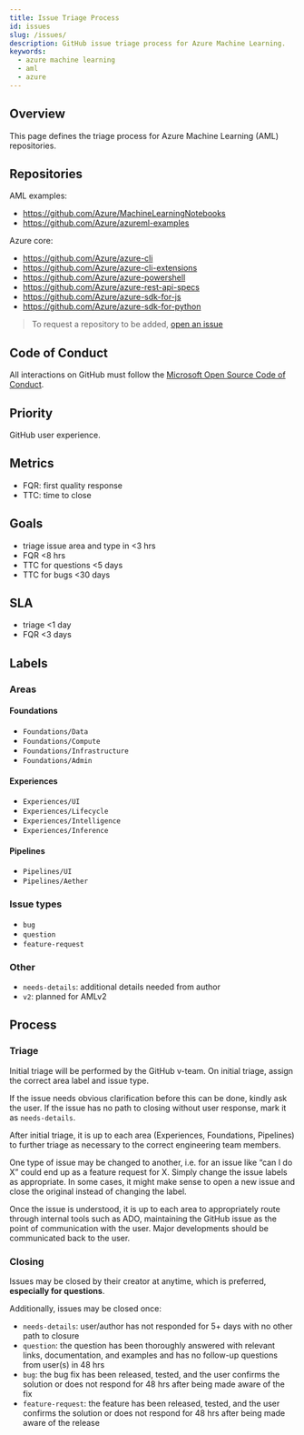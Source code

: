 ```yaml
---
title: Issue Triage Process
id: issues
slug: /issues/
description: GitHub issue triage process for Azure Machine Learning.
keywords:
  - azure machine learning
  - aml
  - azure
---
```


## Overview

This page defines the triage process for Azure Machine Learning (AML) repositories.

## Repositories

AML examples:

- https://github.com/Azure/MachineLearningNotebooks
- https://github.com/Azure/azureml-examples

Azure core:

- https://github.com/Azure/azure-cli
- https://github.com/Azure/azure-cli-extensions
- https://github.com/Azure/azure-powershell
- https://github.com/Azure/azure-rest-api-specs
- https://github.com/Azure/azure-sdk-for-js
- https://github.com/Azure/azure-sdk-for-python

> To request a repository to be added, [open an issue](https://github.com/Azure/azureml-web/issues)

## Code of Conduct

All interactions on GitHub must follow the [Microsoft Open Source Code of Conduct](https://opensource.microsoft.com/codeofconduct/).

## Priority

GitHub user experience.

## Metrics

- FQR: first quality response
- TTC: time to close

## Goals

- triage issue area and type in <3 hrs
- FQR <8 hrs
- TTC for questions <5 days
- TTC for bugs <30 days

## SLA

- triage <1 day
- FQR <3 days

## Labels

### Areas

#### Foundations

- `Foundations/Data`
- `Foundations/Compute`
- `Foundations/Infrastructure`
- `Foundations/Admin`

#### Experiences

- `Experiences/UI`
- `Experiences/Lifecycle`
- `Experiences/Intelligence`
- `Experiences/Inference`

#### Pipelines

- `Pipelines/UI`
- `Pipelines/Aether`

### Issue types

- `bug`
- `question`
- `feature-request`

### Other

- `needs-details`: additional details needed from author
- `v2`: planned for AMLv2

## Process

### Triage

Initial triage will be performed by the GitHub v-team. On initial triage, assign the correct area label and issue type.  

If the issue needs obvious clarification before this can be done, kindly ask the user. If the issue has no path to closing without user response, mark it as `needs-details`.

After initial triage, it is up to each area (Experiences, Foundations, Pipelines) to further triage as necessary to the correct engineering team members.  

One type of issue may be changed to another, i.e. for an issue like “can I do X” could end up as a feature request for X. Simply change the issue labels as appropriate. In some cases, it might make sense to open a new issue and close the original instead of changing the label.

Once the issue is understood, it is up to each area to appropriately route through internal tools such as ADO, maintaining the GitHub issue as the point of communication with the user. Major developments should be communicated back to the user.

### Closing

Issues may be closed by their creator at anytime, which is preferred, **especially for questions**.

Additionally, issues may be closed once:

- `needs-details`: user/author has not responded for 5+ days with no other path to closure
- `question`: the question has been thoroughly answered with relevant links, documentation, and examples and has no follow-up questions from user(s) in 48 hrs
- `bug`: the bug fix has been released, tested, and the user confirms the solution or does not respond for 48 hrs after being made aware of the fix
- `feature-request`: the feature has been released, tested, and the user confirms the solution or does not respond for 48 hrs after being made aware of the release

